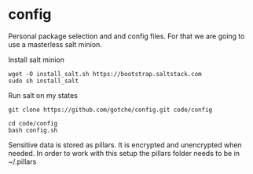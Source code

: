 config
======

Personal package selection and and config files.
For that we are going to use a masterless salt minion. 

Install salt minion
```
wget -O install_salt.sh https://bootstrap.saltstack.com
sudo sh install_salt
```


Run salt on my states
```
git clone https://github.com/gotche/config.git code/config

cd code/config
bash config.sh 

```

Sensitive data is stored as pillars. It is encrypted and unencrypted when needed. In order to work with this setup the pillars folder needs to be in ~/.pillars
